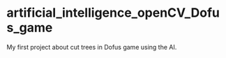 # artificial_intelligence_openCV_Dofus_game
My first project about cut trees in Dofus game using the AI.
